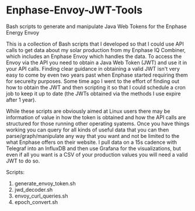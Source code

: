 # Enphase-Envoy-JWT-Tools
Bash scripts to generate and manipulate Java Web Tokens for the Enphase Energy Envoy

This is a collection of Bash scripts that I developed so that I could use API calls to get data about my solar production from my Enphase IQ Combiner, which includes an Enphase Envoy which handles the data. To access the Envoy via the API you need to obtain a Java Web Token (JWT) and use it in your API calls. Finding clear guidance in obtaining a valid JWT isn't very easy to come by even two years past when Enphase started requiring them for secureity purposes. Some time ago I went to the effort of finding out how to obtain the JWT and then scripting it so that I could schedule a cron job to keep it up to date (the JWTs obtained via the methods I use expire after 1 year). 

While these scripts are obviously aimed at Linux users there may be information of value in how the token is obtained and how the API calls are structured for those running other operating syatems. Once you have things working you can query for all kinds of useful data that you can then parse/graph/manipulate any way that you want and not be limited to the what Enphase offers on their website. I pull data on a 15s cadence with Telegraf into an InfluxDB and then use Grafana for the visualizations, but even if all you want is a CSV of your production values you will need a valid JWT to do so. 

Scripts:

1. generate_envoy_token.sh
2. jwd_decoder.sh
4. envoy_curl_queries.sh
3. epoch_convert.sh


